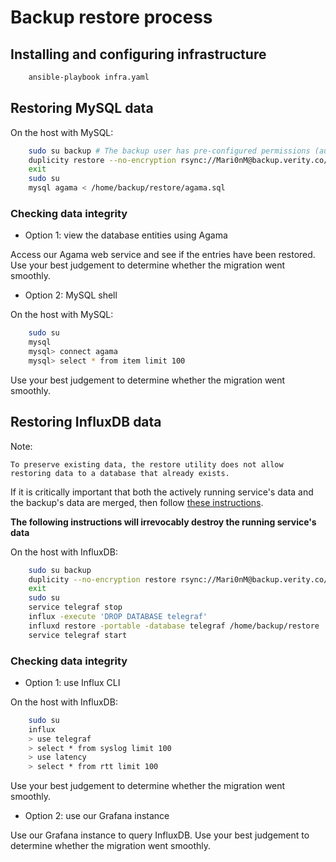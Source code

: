 # Backup restore process

## Installing and configuring infrastructure
```sh
    ansible-playbook infra.yaml
```

## Restoring MySQL data
On the host with MySQL:
```sh
    sudo su backup # The backup user has pre-configured permissions (authorized_key) to interact with the backup server
    duplicity restore --no-encryption rsync://Mari0nM@backup.verity.co//home/Mari0nM/mysql /home/backup/restore/
    exit
    sudo su
    mysql agama < /home/backup/restore/agama.sql
```

### Checking data integrity

- Option 1: view the database entities using Agama

Access our Agama web service and see if the entries have been restored. Use your best judgement to
determine whether the migration went smoothly.

- Option 2: MySQL shell

On the host with MySQL:
```sh
    sudo su
    mysql
    mysql> connect agama
    mysql> select * from item limit 100
```

Use your best judgement to determine whether the migration went smoothly.

## Restoring InfluxDB data

Note:
```
To preserve existing data, the restore utility does not allow restoring data to a database that already exists.
```

If it is critically important that both the actively running service's data and the backup's data
are merged, then follow [these instructions](https://docs.influxdata.com/influxdb/v1/administration/backup_and_restore/#restore-data-to-an-existing-database).

**The following instructions will irrevocably destroy the running service's data**

On the host with InfluxDB:
```sh
    sudo su backup
    duplicity --no-encryption restore rsync://Mari0nM@backup.verity.co//home/Mari0nM/influxdb /home/backup/restore/
    exit
    sudo su
    service telegraf stop
    influx -execute 'DROP DATABASE telegraf'
    influxd restore -portable -database telegraf /home/backup/restore
    service telegraf start
```

### Checking data integrity

- Option 1: use Influx CLI

On the host with InfluxDB:

```sh
    sudo su
    influx
    > use telegraf
    > select * from syslog limit 100
    > use latency
    > select * from rtt limit 100
```

Use your best judgement to determine whether the migration went smoothly.

- Option 2: use our Grafana instance

Use our Grafana instance to query InfluxDB. Use your best judgement to determine whether the migration went smoothly.
